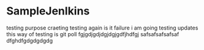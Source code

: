 # SampleJenlkins
testing purpose craeting
testing again is it failure i am going
testing updates
this way of testing is git poll
fgjgdjgdjdgjdgjgdfjhdfgj
safsafsafsafsaf
dfghdfgdgdgdgdg

